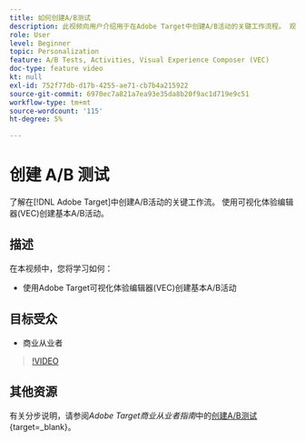 ```yaml
---
title: 如何创建A/B测试
description: 此视频向用户介绍用于在Adobe Target中创建A/B活动的关键工作流程。 观看本视频，了解如何使用可视化体验编辑器(VEC)创建基本A/B活动。
role: User
level: Beginner
topic: Personalization
feature: A/B Tests, Activities, Visual Experience Composer (VEC)
doc-type: feature video
kt: null
exl-id: 752f77db-d17b-4255-ae71-cb7b4a215922
source-git-commit: 6970ec7a821a7ea93e35da8b20f9ac1d719e9c51
workflow-type: tm+mt
source-wordcount: '115'
ht-degree: 5%

---
```


# 创建 A/B 测试

了解在[!DNL Adobe Target]中创建A/B活动的关键工作流。 使用可视化体验编辑器(VEC)创建基本A/B活动。

## 描述

在本视频中，您将学习如何：

* 使用Adobe Target可视化体验编辑器(VEC)创建基本A/B活动

## 目标受众

* 商业从业者

>[!VIDEO](https://video.tv.adobe.com/v/17391/?quality=12)

## 其他资源

有关分步说明，请参阅&#x200B;*Adobe Target商业从业者指南*&#x200B;中的[创建A/B测试](https://experienceleague.adobe.com/docs/target/using/activities/abtest/create/test-create-ab.html){target=_blank}。
